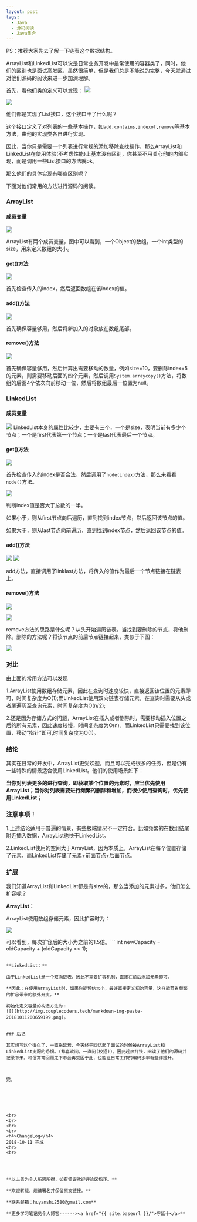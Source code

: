 ```yaml
---
layout: post
tags:
  - Java
  - 源码阅读
  - Java集合
---
```


PS：推荐大家先去了解一下链表这个数据结构。

ArrayList和LinkedList可以说是日常业务开发中最常使用的容器类了，同时，他们的区别也是面试高发区，虽然很简单，但是我们总是不能说的完整，今天就通过对他们源码的阅读来进一步加深理解。

首先，看他们类的定义可以发现：
![](http://img.couplecoders.tech/markdown-img-paste-20181011174000106.png)

![](http://img.couplecoders.tech/markdown-img-paste-20181011174024404.png)

他们都是实现了List<E>接口，这个接口干了什么呢？

这个接口定义了对列表的一些基本操作，如```add,contains,indexof,remove```等基本方法，由他的实现类各自进行实现。

因此，当你只是需要一个列表进行常规的添加移除查找操作，那么ArrayList和LinkedList在使用体验(不考虑性能)上基本没有区别，你甚至不用关心他的内部实现，而是调用一些List<E>接口的方法就ok。

那么他们的具体实现有哪些区别呢？


下面对他们常用的方法进行源码的阅读。
### ArrayList

#### 成员变量

![](http://img.couplecoders.tech/markdown-img-paste-20181011174948431.png)

ArrayList有两个成员变量，图中可以看到，一个Object的数组，一个int类型的size，用来定义数组的大小。

#### get()方法
![](http://img.couplecoders.tech/markdown-img-paste-20181011175724911.png)

首先检查传入的index，然后返回数组在该index的值。

#### add()方法

![](http://img.couplecoders.tech/markdown-img-paste-20181011180017237.png)

首先确保容量够用，然后将新加入的对象放在数组尾部。

#### remove()方法

![](http://img.couplecoders.tech/markdown-img-paste-20181011180632931.png)

首先确保容量够用，然后计算出需要移动的数量，例如size=10，要删除index=5的元素，则需要移动后面的四个元素，然后调用```System.arraycopy()```方法，将数组的后面4个依次向前移动一位，然后将数组最后一位置为null。


### LinkedList

#### 成员变量

![](http://img.couplecoders.tech/markdown-img-paste-20181011181337422.png)
LinkedList本身的属性比较少，主要有三个，一个是size，表明当前有多少个节点；一个是first代表第一个节点；一个是last代表最后一个节点。


#### get()方法

![](http://img.couplecoders.tech/markdown-img-paste-20181011181529768.png)

首先检查传入的index是否合法，然后调用了```node(index)```方法，那么来看看```node()```方法。

![](http://img.couplecoders.tech/markdown-img-paste-20181011181656533.png)

判断index值是否大于总数的一半。

如果小于，则从first节点向后遍历，直到找到index节点，然后返回该节点的值。

如果大于，则从last节点向前遍历，直到找到index节点，然后返回该节点的值。

#### add()方法

![](http://img.couplecoders.tech/markdown-img-paste-20181011182034991.png)
![](http://img.couplecoders.tech/markdown-img-paste-20181011182020860.png)

add方法，直接调用了linklast方法，将传入的值作为最后一个节点链接在链表上。

#### remove()方法


![](http://img.couplecoders.tech/markdown-img-paste-20181011182342319.png)

![](http://img.couplecoders.tech/markdown-img-paste-20181011182356842.png)

remove方法的思路是什么呢？从头开始遍历链表，当找到要删除的节点，将他删除。删除的方法呢？将该节点的前后节点链接起来，类似于下图：

![](http://img.couplecoders.tech/链表删除.jpg)



### 对比

由上面的常用方法可以发现

1.ArrayList使用数组存储元素，因此在查询时速度较快，直接返回该位置的元素即可，时间复杂度为O(1);而LinkedList使用双向链表存储元素，在查询时需要从头或者尾遍历至查询元素，时间复杂度为O(n/2);

2.还是因为存储方式的问题，ArrayList在插入或者删除时，需要移动插入位置之后的所有元素，因此速度较慢，时间复杂度为O(n)。而LinkedList只需要找到该位置，移动”指针”即可,时间复杂度为O(1)。

### 结论

其实在日常的开发中，ArrayList更受欢迎，而且可以完成很多的任务，但是仍有一些特殊的情景适合使用LinkedList。他们的使用场景如下：

**当你对列表更多的进行查询，即获取某个位置的元素时，应当优先使用ArrayList；当你对列表需要进行频繁的删除和增加，而很少使用查询时，优先使用LinkedList；**


### 注意事项！

1.上述结论适用于普遍的情景，有些极端情况不一定符合。比如频繁的在数组结尾附近插入数据，ArrayList也快于LinkedList。

2.LinkedList使用的空间大于ArrayList，因为本质上，ArrayList在每个位置存储了元素，而LinkedList存储了元素+前面节点+后面节点。

### 扩展

我们知道ArrayList和LinkedList都是有size的，那么当添加的元素过多，他们怎么扩容呢？

**ArrayList：**

ArrayList使用数组存储元素，因此扩容时为：

![](http://img.couplecoders.tech/markdown-img-paste-20181011200252465.png)

可以看到，每次扩容后的大小为之前的1.5倍。```        int newCapacity = oldCapacity + (oldCapacity >> 1);
```,而且之后有一个复制全部元素的操作，这个操作很费时间。

**LinkedList：**

由于LinkedList是一个双向链表，因此不需要扩容机制，直接在前后添加元素即可。

**因此：在使用ArrayList时，如果你能预估大小，最好直接定义初始容量，这样能节省频繁的扩容带来的额外开支。**

初始化定义容量的构造方法为：
![](http://img.couplecoders.tech/markdown-img-paste-20181011200659199.png)。


### 后记

其实想写这个很久了，一直拖延着，今天终于回忆起了面试的时候被ArrayList和LinkedList支配的恐惧。(都喜欢问，一直问(校招))。因此趁热打铁，阅读了他们的源码并记录下来。相信常常回顾之下不会再受困于此，也能让日常工作的编码水平有些许提升。



完。






<br>
<br>
<br>
<br>
<h4>ChangeLog</h4>
2018-10-11 完成
<br>
<br>




**以上皆为个人所思所得，如有错误欢迎评论区指正。**

**欢迎转载，烦请署名并保留原文链接。**

**联系邮箱：huyanshi2580@gmail.com**

**更多学习笔记见个人博客------><a href="{{ site.baseurl }}/">呼延十</a>**
